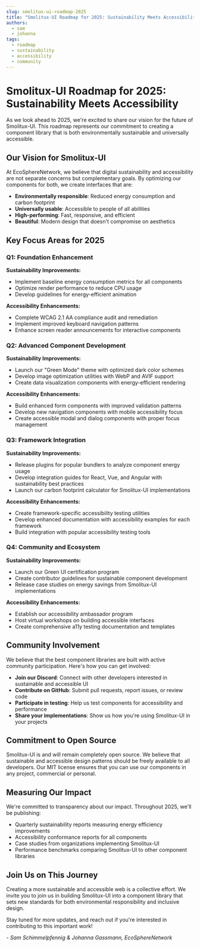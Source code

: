 ```yaml
---
slug: smolitux-ui-roadmap-2025
title: "Smolitux-UI Roadmap for 2025: Sustainability Meets Accessibility"
authors:
  - sam
  - johanna
tags:
  - roadmap
  - sustainability
  - accessibility
  - community
---
```


# Smolitux-UI Roadmap for 2025: Sustainability Meets Accessibility

As we look ahead to 2025, we're excited to share our vision for the future of Smolitux-UI. This roadmap represents our commitment to creating a component library that is both environmentally sustainable and universally accessible.

<!-- truncate -->

## Our Vision for Smolitux-UI

At EcoSphereNetwork, we believe that digital sustainability and accessibility are not separate concerns but complementary goals. By optimizing our components for both, we create interfaces that are:

- **Environmentally responsible**: Reduced energy consumption and carbon footprint
- **Universally usable**: Accessible to people of all abilities
- **High-performing**: Fast, responsive, and efficient
- **Beautiful**: Modern design that doesn't compromise on aesthetics

## Key Focus Areas for 2025

### Q1: Foundation Enhancement

**Sustainability Improvements:**
- Implement baseline energy consumption metrics for all components
- Optimize render performance to reduce CPU usage
- Develop guidelines for energy-efficient animation

**Accessibility Enhancements:**
- Complete WCAG 2.1 AA compliance audit and remediation
- Implement improved keyboard navigation patterns
- Enhance screen reader announcements for interactive components

### Q2: Advanced Component Development

**Sustainability Improvements:**
- Launch our "Green Mode" theme with optimized dark color schemes
- Develop image optimization utilities with WebP and AVIF support
- Create data visualization components with energy-efficient rendering

**Accessibility Enhancements:**
- Build enhanced form components with improved validation patterns
- Develop new navigation components with mobile accessibility focus
- Create accessible modal and dialog components with proper focus management

### Q3: Framework Integration

**Sustainability Improvements:**
- Release plugins for popular bundlers to analyze component energy usage
- Develop integration guides for React, Vue, and Angular with sustainability best practices
- Launch our carbon footprint calculator for Smolitux-UI implementations

**Accessibility Enhancements:**
- Create framework-specific accessibility testing utilities
- Develop enhanced documentation with accessibility examples for each framework
- Build integration with popular accessibility testing tools

### Q4: Community and Ecosystem

**Sustainability Improvements:**
- Launch our Green UI certification program
- Create contributor guidelines for sustainable component development
- Release case studies on energy savings from Smolitux-UI implementations

**Accessibility Enhancements:**
- Establish our accessibility ambassador program
- Host virtual workshops on building accessible interfaces
- Create comprehensive a11y testing documentation and templates

## Community Involvement

We believe that the best component libraries are built with active community participation. Here's how you can get involved:

- **Join our Discord**: Connect with other developers interested in sustainable and accessible UI
- **Contribute on GitHub**: Submit pull requests, report issues, or review code
- **Participate in testing**: Help us test components for accessibility and performance
- **Share your implementations**: Show us how you're using Smolitux-UI in your projects

## Commitment to Open Source

Smolitux-UI is and will remain completely open source. We believe that sustainable and accessible design patterns should be freely available to all developers. Our MIT license ensures that you can use our components in any project, commercial or personal.

## Measuring Our Impact

We're committed to transparency about our impact. Throughout 2025, we'll be publishing:

- Quarterly sustainability reports measuring energy efficiency improvements
- Accessibility conformance reports for all components
- Case studies from organizations implementing Smolitux-UI
- Performance benchmarks comparing Smolitux-UI to other component libraries

## Join Us on This Journey

Creating a more sustainable and accessible web is a collective effort. We invite you to join us in building Smolitux-UI into a component library that sets new standards for both environmental responsibility and inclusive design.

Stay tuned for more updates, and reach out if you're interested in contributing to this important work!

*- Sam Schimmelpfennig & Johanna Gassmann, EcoSphereNetwork*
